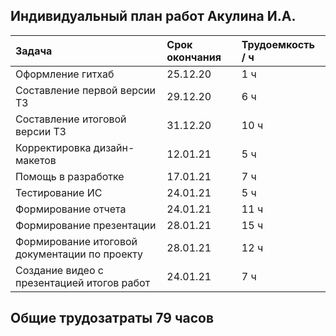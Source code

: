 ## Индивидуальный план работ Акулина И.А.


|Задача                                         | Срок окончания |Трудоемкость / ч |
|:--------------                                |:---------------|:-------------|
|Оформление гитхаб                              | 25.12.20       | 1 ч |
|Составление первой версии ТЗ                   | 29.12.20       | 6 ч |
|Составление итоговой версии ТЗ                 | 31.12.20       | 10 ч|
|Корректировка дизайн-макетов                   | 12.01.21       | 5 ч |
|Помощь в разработке                            | 17.01.21       | 7 ч |
|Тестирование ИС                                | 24.01.21       | 5 ч |
|Формирование отчета                            | 24.01.21       | 11 ч |
|Формирование презентации                       | 28.01.21       | 15 ч |
|Формирование итоговой документации по проекту  | 28.01.21       | 12 ч |
|Создание видео с презентацией итогов работ     | 24.01.21       | 7  ч |
 
## Общие трудозатраты 79 часов
